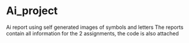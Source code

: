 # Ai_project
Ai report using self generated images of symbols and letters
The reports contain all information for the 2 assignments, the code is also attached 
